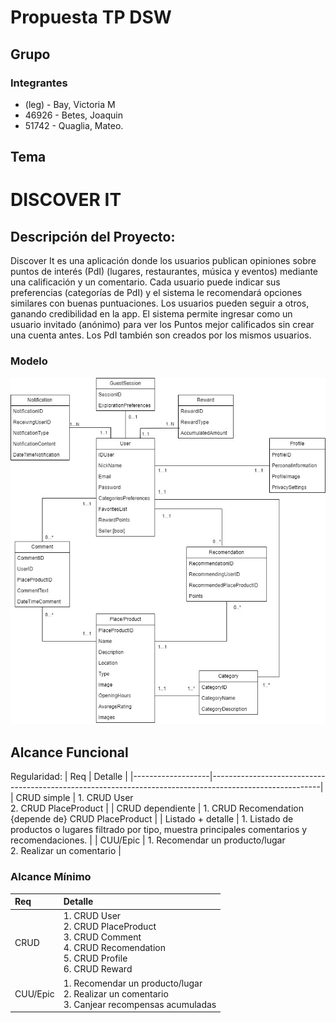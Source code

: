 # Propuesta TP DSW

## Grupo

### Integrantes
- (leg) - Bay, Victoria M
- 46926 - Betes, Joaquin
- 51742 - Quaglia, Mateo.


## Tema
# DISCOVER IT

## Descripción del Proyecto:

Discover It es una aplicación donde los usuarios publican opiniones sobre puntos de interés (PdI) (lugares, restaurantes, música y eventos) mediante una calificación y un comentario. Cada usuario puede indicar sus preferencias (categorías de PdI) y el sistema le recomendará opciones similares con buenas puntuaciones. Los usuarios pueden seguir a otros, ganando credibilidad en la app. El sistema permite ingresar como un usuario invitado (anónimo) para ver los Puntos mejor calificados sin crear una cuenta antes. Los PdI también son creados por los mismos usuarios.

### Modelo
![imagen del modelo](Esquema_DCD_TP_DSW.jpg)


## Alcance Funcional 

Regularidad:
| Req               | Detalle                                                                                                 |
|-------------------|---------------------------------------------------------------------------------------------------------|
| CRUD simple       | 1. CRUD User <br> 2. CRUD PlaceProduct                                                                       |
| CRUD dependiente  | 1. CRUD Recomendation {depende de} CRUD PlaceProduct                                                    |
| Listado + detalle | 1. Listado de productos o lugares filtrado por tipo, muestra principales comentarios y recomendaciones. |
| CUU/Epic          | 1. Recomendar un producto/lugar <br> 2. Realizar un comentario                                               |  

### Alcance Mínimo

| Req      | Detalle  |
|:-|:-|
| CRUD     | 1. CRUD User<br> 2. CRUD PlaceProduct <br>3. CRUD Comment <br>4. CRUD Recomendation <br>5. CRUD Profile<br> 6. CRUD Reward |
| CUU/Epic | 1. Recomendar un producto/lugar <br>2. Realizar un comentario <br>3. Canjear recompensas acumuladas |
